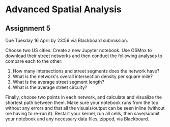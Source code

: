 # Advanced Spatial Analysis

## Assignment 5

Due Tuesday 16 April by 23:59 via Blackboard submission.

Choose two US cities. Create a new Jupyter notebook. Use OSMnx to download their street networks and then conduct the following analyses to compare each to the other:

  1. How many intersections and street segments does the network have?
  1. What is the network's overall intersection density per square mile?
  1. What is the average street segment length?
  1. What is the average street circuity?

Finally, choose two points in each network, and calculate and visualize the shortest path between them. Make sure your notebook runs from the top without any errors and that all the visuals/output can be seen inline (without me having to re-run it). Restart your kernel, run all cells, then save/submit your notebook and any necessary data files, zipped, via Blackboard.
